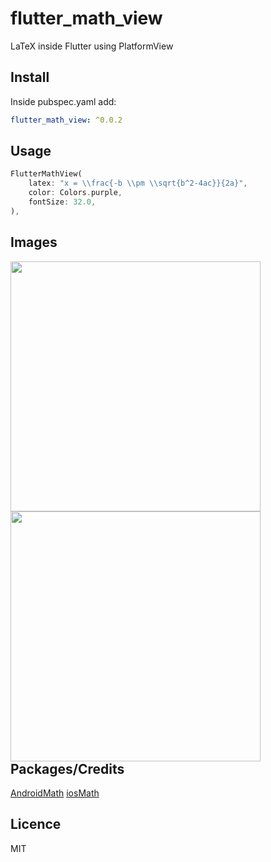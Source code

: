 ﻿# flutter_math_view

LaTeX inside Flutter using PlatformView

## Install
Inside pubspec.yaml add:
```yaml
flutter_math_view: ^0.0.2
```

## Usage
```dart
FlutterMathView(
	latex: "x = \\frac{-b \\pm \\sqrt{b^2-4ac}}{2a}",  
	color: Colors.purple,  
	fontSize: 32.0,  
),
```

## Images
<div style="float: left">
    <img src="https://github.com/pstwh/flutter_math_view/raw/master/doc/1.jpg" height="400"/>
    <img src="https://github.com/pstwh/flutter_math_view/raw/master/doc/2.jpg" height="400"/>
</div>

## Packages/Credits
[AndroidMath](https://github.com/gregcockroft/AndroidMath)
[iosMath](https://github.com/kostub/iosMath)


## Licence
MIT
